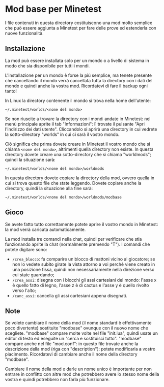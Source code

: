 # Mod base per Minetest

I file contenuti in questa directory costituiscono una mod molto semplice che può essere aggiunta a Minetest per fare delle prove ed estenderla con nuove funzionalità.

## Installazione

La mod può essere installata solo per un mondo o a livello di sistema in modo che sia disponibile per tutti i mondi.

L'installazione per un mondo è forse la più semplice, ma tenete presente che cancellando il mondo verrà cancellata tutta la directory con i dati del mondo e quindi anche la vostra mod. Ricordatevi di fare il backup ogni tanto!

In Linux la directory contenente il mondo si trova nella home dell'utente:

    ~/.minetest/worlds/<nome del mondo>

Se non riuscite a trovare la directory con i mondi andate in Minetest: nel menù principale aprite il tab "Informazioni": lì trovate il pulsante "Apri l'indirizzo dei dati utente". Cliccandolo si aprirà una directory in cui vedrete la sotto-directory "worlds" in cui ci sarà il vostro mondo.

Ciò significa che prima dovete creare in Minetest il vostro mondo che si chiama `<nome del mondo>`, altrimenti quella directory non esiste.
In questa directory dovete creare una sotto-directory che si chiama "worldmods"; quindi la situazione sarà:

    ~/.minetest/worlds/<nome del mondo>/worldmods

In questa directory dovete copiare la directory della mod, ovvero quella in cui si trova questo file che state leggendo. Dovete copiare anche la directory, quindi la situazione alla fine sarà:

    ~/.minetest/worlds/<nome del mondo>/worldmods/modbase

## Gioco

Se avete fatto tutto correttamente potete aprire il vostro mondo in Minetest: la mod verrà caricata automaticamente.

La mod installa tre comandi nella chat, quindi per verificare che stia funzionando aprite la chat (normalmente premendo "T"). I comandi che potete digitare sono:

- `/crea_blocco`: fa comparire un blocco di mattoni vicino al giocatore; se non lo vedete subito girate la vista attorno a voi perché viene creato in una posizione fissa, quindi non necessariamente nella direzione verso cui state guardando;
- `/crea_assi`: disegna con i blocchi gli assi cartesiani del mondo: l'asse x è quello fatto di legno, l'asse z è di cactus e l'asse y è quello rivolto verso l'alto;
- `/canc_assi`: cancella gli assi cartesiani appena disegnati.

## Note

Se volete cambiare il nome della mod (il nome standard è effettivamente poco divertente) sostituite "modbase" ovunque con il nuovo nome che scegliete. "modbase" compare molte volte nel file "init.lua", quindi usate un editor di testo ed eseguite un "cerca e sostituisci tutto". "modbase" compare anche nel file "mod.conf": in questo file trovate anche la descrizione della mod (riga con "description"): potete modificarla a vostro piacimento.
Ricordatevi di cambiare anche il nome della directory "modbase".

Cambiare il nome della mod e darle un nome unico è importante per non entrare in conflitto con altre mod che potrebbero avere lo stesso nome della vostra e quindi potrebbero non farla più funzionare.
